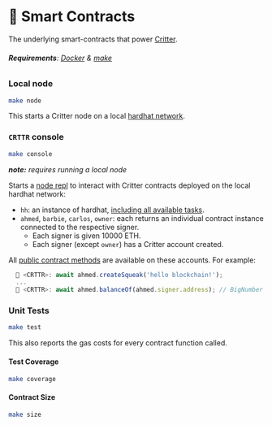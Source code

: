 # 📜 Smart Contracts

The underlying smart-contracts that power [Critter](https://github.com/ahashim/critter).

###### **Requirements**: [Docker](https://docker.com) & [make](https://www.gnu.org/software/make)

### Local node

```bash
make node
```

This starts a Critter node on a local [hardhat network](https://hardhat.org/hardhat-network/docs/overview).

### `CRTTR` console

```bash
make console
```

_**note:** requires running a local node_

Starts a [node repl](https://nodejs.org/api/repl.html#repl) to interact with
Critter contracts deployed on the local hardhat network:
- `hh`: an instance of hardhat, [including all available tasks](https://github.com/ahashim/critter/blob/main/tasks/contract.ts#L15).
- `ahmed`, `barbie`, `carlos`, `owner`: each returns an individual contract instance connected to the respective signer.
  - Each signer is given 10000 ETH.
  - Each signer (except `owner`) has a Critter account created.

All [public contract methods](https://github.com/ahashim/smart-contracts/tree/main/contracts/interfaces)
are available on these accounts. For example:
```javascript
  🦔 <CRTTR>: await ahmed.createSqueak('hello blockchain!');
  ...
  🦔 <CRTTR>: await ahmed.balanceOf(ahmed.signer.address); // BigNumber { value: "1" }
```


### Unit Tests

```bash
make test
```
This also reports the gas costs for every contract function called.

#### Test Coverage

```bash
make coverage
```

#### Contract Size

```bash
make size
```
